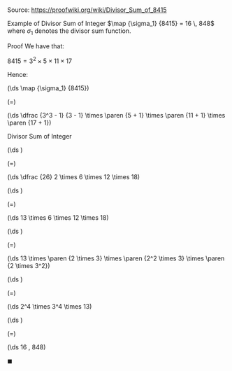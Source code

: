 # 

Source: https://proofwiki.org/wiki/Divisor_Sum_of_8415

Example of Divisor Sum of Integer
$\map {\sigma_1} {8415} = 16 \, 848$
where $\sigma_1$ denotes the divisor sum function.


Proof
We have that:

$8415 = 3^2 \times 5 \times 11 \times 17$

Hence:














\(\ds \map {\sigma_1} {8415}\)

\(=\)







\(\ds \dfrac {3^3 - 1} {3 - 1} \times \paren {5 + 1} \times \paren {11 + 1} \times \paren {17 + 1}\)





Divisor Sum of Integer














\(\ds \)

\(=\)







\(\ds \dfrac {26} 2 \times 6 \times 12 \times 18\)




















\(\ds \)

\(=\)







\(\ds 13 \times 6 \times 12 \times 18\)




















\(\ds \)

\(=\)







\(\ds 13 \times \paren {2 \times 3} \times \paren {2^2 \times 3} \times \paren {2 \times 3^2}\)




















\(\ds \)

\(=\)







\(\ds 2^4 \times 3^4 \times 13\)




















\(\ds \)

\(=\)







\(\ds 16 \, 848\)









$\blacksquare$






